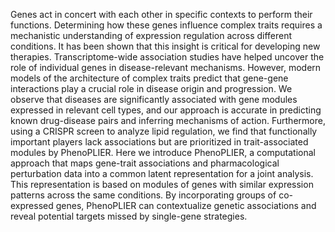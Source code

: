 Genes act in concert with each other in specific contexts to perform their functions. Determining how these genes influence complex traits requires a mechanistic understanding of expression regulation across different conditions. It has been shown that this insight is critical for developing new therapies. Transcriptome-wide association studies have helped uncover the role of individual genes in disease-relevant mechanisms. However, modern models of the architecture of complex traits predict that gene-gene interactions play a crucial role in disease origin and progression. We observe that diseases are significantly associated with gene modules expressed in relevant cell types, and our approach is accurate in predicting known drug-disease pairs and inferring mechanisms of action. Furthermore, using a CRISPR screen to analyze lipid regulation, we find that functionally important players lack associations but are prioritized in trait-associated modules by PhenoPLIER. Here we introduce PhenoPLIER, a computational approach that maps gene-trait associations and pharmacological perturbation data into a common latent representation for a joint analysis. This representation is based on modules of genes with similar expression patterns across the same conditions. By incorporating groups of co-expressed genes, PhenoPLIER can contextualize genetic associations and reveal potential targets missed by single-gene strategies.